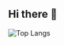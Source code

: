 ## Hi there 👋

![Top Langs](https://github-readme-stats.vercel.app/api/top-langs/?username=weidingliu)

<!--
![Anurag's GitHub stats](https://github-readme-stats.vercel.app/api?username=weidingliu)
-->

<!--
**weidingliu/weidingliu** is a ✨ _special_ ✨ repository because its `README.md` (this file) appears on your GitHub profile.

Here are some ideas to get you started:

- 🔭 I’m currently working on ...
- 🌱 I’m currently learning ...
- 👯 I’m looking to collaborate on ...
- 🤔 I’m looking for help with ...
- 💬 Ask me about ...
- 📫 How to reach me: ...
- 😄 Pronouns: ...
- ⚡ Fun fact: ...
-->
